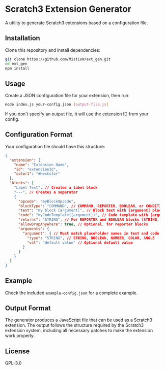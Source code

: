 # Scratch3 Extension Generator

A utility to generate Scratch3 extensions based on a configuration file.

## Installation

Clone this repository and install dependencies:

```bash
git clone https://github.com/Mistium/ext_gen.git
cd ext_gen
npm install
```

## Usage

Create a JSON configuration file for your extension, then run:

```bash
node index.js your-config.json [output-file.js]
```

If you don't specify an output file, it will use the extension ID from your config.

## Configuration Format

Your configuration file should have this structure:

```json
{
  "extension": {
    "name": "Extension Name",
    "id": "extensionId",
    "color1": "#HexColor"
  },
  "blocks": [
    "Label Text", // Creates a label block
    "---", // Creates a separator
    {
      "opcode": "myBlockOpcode",
      "blockType": "COMMAND", // COMMAND, REPORTER, BOOLEAN, or CONDITIONAL
      "text": "my block [argument]", // Block text with [argument] placeholders
      "code": "myCodeTemplate([argument])", // Code template with [argument] placeholders
      "returns": "STRING", // For REPORTER and BOOLEAN blocks (STRING, BOOLEAN, etc.)
      "allowDropAnywhere": true, // Optional, for reporter blocks
      "arguments": {
        "argument": { // Must match placeholder names in text and code
          "type": "STRING", // STRING, BOOLEAN, NUMBER, COLOR, ANGLE
          "val": "default value" // Optional default value
        }
      }
    }
  ]
}
```

## Example

Check the included `example-config.json` for a complete example.

## Output Format

The generator produces a JavaScript file that can be used as a Scratch3 extension.
The output follows the structure required by the Scratch3 extension system, including
all necessary patches to make the extension work properly.

## License

GPL-3.0
